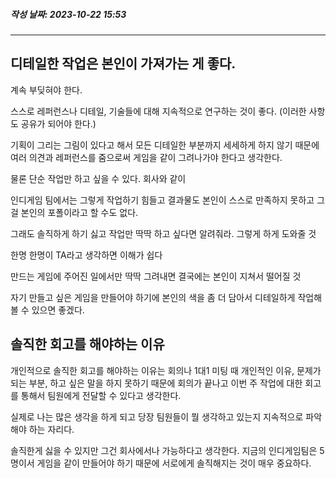 ##### 작성 날짜: 2023-10-22 15:53
---



## 디테일한 작업은 본인이 가져가는 게 좋다.

계속 부딪혀야 한다.

스스로 레퍼런스나 디테일, 기술들에 대해 지속적으로 연구하는 것이 좋다. (이러한 사항도 공유가 되어야 한다.)

기획이 그리는 그림이 있다고 해서 모든 디테일한 부분까지 세세하게 하지 않기 때문에 여러 의견과 레퍼런스를 줌으로써 게임을 같이 그려나가야 한다고 생각한다.

물론 단순 작업만 하고 싶을 수 있다. 회사와 같이

인디게임 팀에서는 그렇게 작업하기 힘들고 결과물도 본인이 스스로 만족하지 못하고 그걸 본인의 포폴이라고 할 수도 없다.

그래도 솔직하게 하기 싫고 작업만 딱딱 하고 싶다면 알려줘라. 그렇게 하게 도와줄 것

한명 한명이 TA라고 생각하면 이해가 쉽다

만드는 게임에 주어진 일에서만 딱딱 그려내면 결국에는 본인이 지쳐서 떨어질 것

자기 만들고 싶은 게임을 만들어야 하기에 본인의 색을 좀 더 담아서 디테일하게 작업해볼 수 있으면 좋겠다.

## 솔직한 회고를 해야하는 이유

개인적으로 솔직한 회고를 해야하는 이유는 회의나 1대1 미팅 때 개인적인 이유, 문제가 되는 부분, 하고 싶은 말을 하지 못하기 때문에 회의가 끝나고 이번 주 작업에 대한 회고를 통해서 팀원에게 전달할 수 있다고 생각한다.

실제로 나는 많은 생각을 하게 되고 당장 팀원들이 뭘 생각하고 있는지 지속적으로 파악해야 하는 자리다.

솔직한게 싫을 수 있지만 그건 회사에서나 가능하다고 생각한다. 지금의 인디게임팀은 5명이서 게임을 같이 만들어야 하기 때문에 서로에게 솔직해지는 것이 매우 중요하다.


